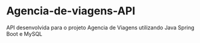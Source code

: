 # Agencia-de-viagens-API
API desenvolvida para o projeto Agencia de Viagens utilizando Java Spring Boot e MySQL
